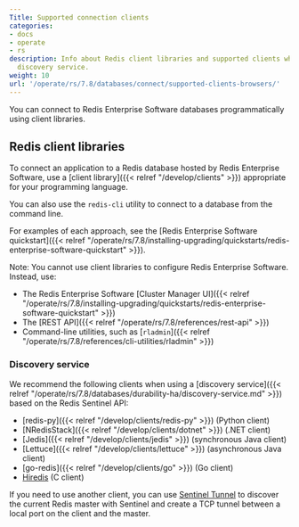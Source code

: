 ```yaml
---
Title: Supported connection clients
categories:
- docs
- operate
- rs
description: Info about Redis client libraries and supported clients when using the
  discovery service.
weight: 10
url: '/operate/rs/7.8/databases/connect/supported-clients-browsers/'
---
```

You can connect to Redis Enterprise Software databases programmatically using client libraries.

## Redis client libraries

To connect an application to a Redis database hosted by Redis Enterprise Software, use a [client library]({{< relref "/develop/clients" >}}) appropriate for your programming language.

You can also use the `redis-cli` utility to connect to a database from the command line.

For examples of each approach, see the [Redis Enterprise Software quickstart]({{< relref "/operate/rs/7.8/installing-upgrading/quickstarts/redis-enterprise-software-quickstart" >}}).

Note: You cannot use client libraries to configure Redis Enterprise Software.  Instead, use:

- The Redis Enterprise Software [Cluster Manager UI]({{< relref "/operate/rs/7.8/installing-upgrading/quickstarts/redis-enterprise-software-quickstart" >}})
- The [REST API]({{< relref "/operate/rs/7.8/references/rest-api" >}})
- Command-line utilities, such as [`rladmin`]({{< relref "/operate/rs/7.8/references/cli-utilities/rladmin" >}})

### Discovery service

We recommend the following clients when using a [discovery service]({{< relref "/operate/rs/7.8/databases/durability-ha/discovery-service.md" >}}) based on the Redis Sentinel API:

- [redis-py]({{< relref "/develop/clients/redis-py" >}}) (Python client)
- [NRedisStack]({{< relref "/develop/clients/dotnet" >}}) (.NET client)
- [Jedis]({{< relref "/develop/clients/jedis" >}}) (synchronous Java client)
- [Lettuce]({{< relref "/develop/clients/lettuce" >}}) (asynchronous Java client)
- [go-redis]({{< relref "/develop/clients/go" >}}) (Go client)
- [Hiredis](https://github.com/redis/hiredis) (C client)

If you need to use another client, you can use [Sentinel Tunnel](https://github.com/RedisLabs/sentinel_tunnel)
to discover the current Redis master with Sentinel and create a TCP tunnel between a local port on the client and the master.

